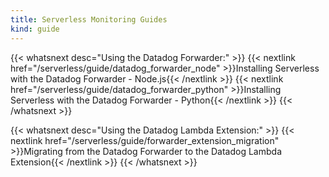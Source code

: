 ```yaml
---
title: Serverless Monitoring Guides
kind: guide
---
```


{{< whatsnext desc="Using the Datadog Forwarder:" >}}
    {{< nextlink href="/serverless/guide/datadog_forwarder_node" >}}Installing Serverless with the Datadog Forwarder - Node.js{{< /nextlink >}}
    {{< nextlink href="/serverless/guide/datadog_forwarder_python" >}}Installing Serverless with the Datadog Forwarder - Python{{< /nextlink >}}
{{< /whatsnext >}}

{{< whatsnext desc="Using the Datadog Lambda Extension:" >}}
    {{< nextlink href="/serverless/guide/forwarder_extension_migration" >}}Migrating from the Datadog Forwarder to the Datadog Lambda Extension{{< /nextlink >}}
{{< /whatsnext >}}